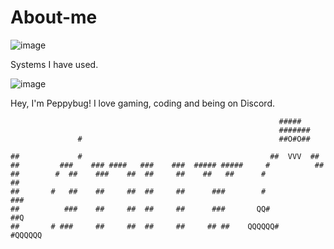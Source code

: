 # About-me
![image](https://github.com/user-attachments/assets/00fed854-01cd-4a26-a9ac-a72ca680636d)

Systems I have used.


![image](https://camo.githubusercontent.com/ba9ee317fbd909c0e98040a24a792e1d45eb3c77d70eee68e5d0b783df0ee60d/68747470733a2f2f736b696c6c69636f6e732e6465762f69636f6e733f693d6170706c652c77696e646f77732c6c696e75782c61726368)

Hey, I'm Peppybug!
I love gaming, coding and being on Discord.



                                                                #####
                                                                #######
                   #                                            ##O#O##

    ##             #                                          ##  VVV  ##
    ##         ###    ### ####   ###    ###  ##### #####     #          ##
    ##        #  ##    ###    ##  ##     ##    ##   ##      #            ##
    ##       #   ##    ##     ##  ##     ##      ###        #            ###
    ##          ###    ##     ##  ##     ##      ###       QQ#           ##Q
    ##       # ###     ##     ##  ##     ##     ## ##    QQQQQQ#       #QQQQQQ
    

